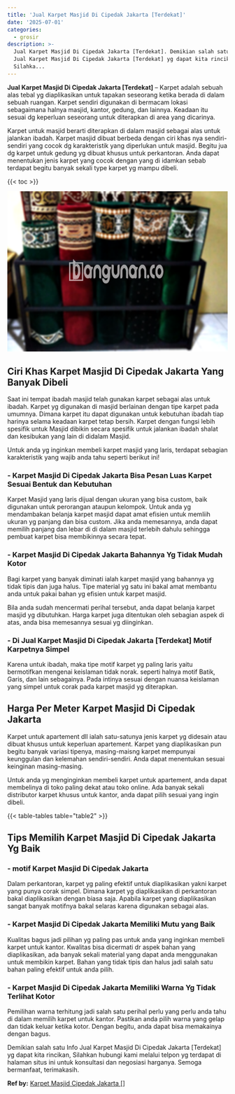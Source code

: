 ```yaml
---
title: 'Jual Karpet Masjid Di Cipedak Jakarta [Terdekat]'
date: '2025-07-01'
categories:
  - grosir
description: >-
  Jual Karpet Masjid Di Cipedak Jakarta [Terdekat]. Demikian salah satu Info
  Jual Karpet Masjid Di Cipedak Jakarta [Terdekat] yg dapat kita rincikan,
  Silahka...
---
```


**Jual Karpet Masjid Di Cipedak Jakarta \[Terdekat\]** – Karpet adalah sebuah alas tebal yg diaplikasikan untuk tapakan seseorang ketika berada di dalam sebuah ruangan. Karpet sendiri digunakan di bermacam lokasi sebagaimana halnya masjid, kantor, gedung, dan lainnya. Keadaan itu sesuai dg keperluan seseorang untuk diterapkan di area yang dicarinya.

Karpet untuk masjid berarti diterapkan di dalam masjid sebagai alas untuk jalankan ibadah. Karpet masjid dibuat berbeda dengan ciri khas nya sendiri-sendiri yang cocok dg karakteristik yang diperlukan untuk masjid. Begitu jua dg karpet untuk gedung yg dibuat khusus untuk perkantoran. Anda dapat menentukan jenis karpet yang cocok dengan yang di idamkan sebab terdapat begitu banyak sekali type karpet yg mampu dibeli.

{{< toc >}}

![Jual Karpet Masjid Di Cipedak Jakarta [Terdekat]](/images/grosir-karpet-murah-38.png)

## Ciri Khas Karpet Masjid Di Cipedak Jakarta Yang Banyak Dibeli

Saat ini tempat ibadah masjid telah gunakan karpet sebagai alas untuk ibadah. Karpet yg digunakan di masjid berlainan dengan tipe karpet pada umumnya. Dimana karpet itu dapat digunakan untuk kebutuhan ibadah tiap harinya selama keadaan karpet tetap bersih. Karpet dengan fungsi lebih spesifik untuk Masjid dibikin secara spesifik untuk jalankan ibadah shalat dan kesibukan yang lain di didalam Masjid.

Untuk anda yg inginkan membeli karpet masjid yang laris, terdapat sebagian karakteristik yang wajib anda tahu seperti berikut ini!

### \- Karpet Masjid Di Cipedak Jakarta Bisa Pesan Luas Karpet Sesuai Bentuk dan Kebutuhan

Karpet Masjid yang laris dijual dengan ukuran yang bisa custom, baik digunakan untuk perorangan ataupun kelompok. Untuk anda yg mendambakan belanja karpet masjid dapat amat efisien untuk memliih ukuran yg panjang dan bisa custom. Jika anda memesannya, anda dapat memilih panjang dan lebar di di dalam masjid terlebih dahulu sehingga pembuat karpet bisa membikinnya secara tepat.

### \- Karpet Masjid Di Cipedak Jakarta Bahannya Yg Tidak Mudah Kotor

Bagi karpet yang banyak diminati ialah karpet masjid yang bahannya yg tidak tipis dan juga halus. Tipe material yg satu ini bakal amat membantu anda untuk pakai bahan yg efisien untuk karpet masjid.

Bila anda sudah mencermati perihal tersebut, anda dapat belanja karpet masjid yg dibutuhkan. Harga karpet juga ditentukan oleh sebagian aspek di atas, anda bisa memesannya sesuai yg diinginkan.

### \- Di Jual Karpet Masjid Di Cipedak Jakarta \[Terdekat\] Motif Karpetnya Simpel

Karena untuk ibadah, maka tipe motif karpet yg paling laris yaitu bermotifkan mengenai keislaman tidak norak. seperti halnya motif Batik, Garis, dan lain sebagainya. Pada intinya sesuai dengan nuansa keislaman yang simpel untuk corak pada karpet masjid yg diterapkan.

## Harga Per Meter Karpet Masjid Di Cipedak Jakarta

Karpet untuk apartement dll ialah satu-satunya jenis karpet yg didesain atau dibuat khusus untuk keperluan apartement. Karpet yang diaplikasikan pun begitu banyak variasi tipenya, masing-maisng karpet mempunyai keunggulan dan kelemahan sendiri-sendiri. Anda dapat menentukan sesuai keinginan masing-masing.

Untuk anda yg menginginkan membeli karpet untuk apartement, anda dapat membelinya di toko paling dekat atau toko online. Ada banyak sekali distributor karpet khusus untuk kantor, anda dapat pilih sesuai yang ingin dibeli.

{{< table-tables table="table2" >}}

## Tips Memilih Karpet Masjid Di Cipedak Jakarta Yg Baik

### \- motif Karpet Masjid Di Cipedak Jakarta

Dalam perkantoran, karpet yg paling efektif untuk diaplikasikan yakni karpet yang punya corak simpel. Dimana karpet yg diaplikasikan di perkantoran bakal diaplikasikan dengan biasa saja. Apabila karpet yang diaplikasikan sangat banyak motifnya bakal selaras karena digunakan sebagai alas.

### \- Karpet Masjid Di Cipedak Jakarta Memiliki Mutu yang Baik

Kualitas bagus jadi pilihan yg paling pas untuk anda yang inginkan membeli karpet untuk kantor. Kwalitas bisa dicermati dr aspek bahan yang diaplikasikan, ada banyak sekali material yang dapat anda menggunakan untuk membikin karpet. Bahan yang tidak tipis dan halus jadi salah satu bahan paling efektif untuk anda pilih.

### \- Karpet Masjid Di Cipedak Jakarta Memiliki Warna Yg Tidak Terlihat Kotor

Pemilihan warna terhitung jadi salah satu perihal perlu yang perlu anda tahu di dalam memilih karpet untuk kantor. Pastikan anda pilih warna yang gelap dan tidak keluar ketika kotor. Dengan begitu, anda dapat bisa memakainya dengan bagus.

Demikian salah satu Info Jual Karpet Masjid Di Cipedak Jakarta \[Terdekat\] yg dapat kita rincikan, Silahkan hubungi kami melalui telpon yg terdapat di halaman situs ini untuk konsultasi dan negosiasi harganya. Semoga bermanfaat, terimakasih.

**Ref by:**  [Karpet Masjid Cipedak Jakarta []](https://id.wikipedia.org/wiki/Karpet)
